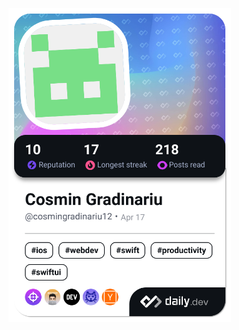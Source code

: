 <a href="https://app.daily.dev/cosmingradinariu12"><img src="./devcard.png" width="356" alt="Cosmin Gradinariu's Dev Card"/></a>
